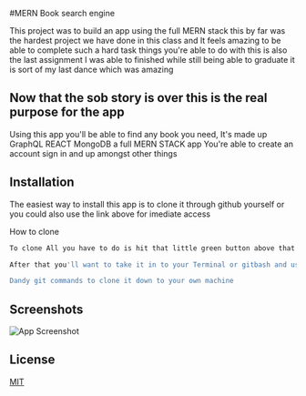 #MERN Book search engine

This project was to build an app using the full MERN stack this by far was the hardest project we have done in this class and It feels amazing to be able to complete such a hard task things you're able to do with this  is also the last assignment I was able to finished while still being able to graduate it is sort of my last dance which was amazing


## Now that the sob story is over this  is the real purpose for the app


Using this app you'll be able to find any book you need, It's made up GraphQL REACT MongoDB a full MERN STACK app You're able to create an account sign in and up amongst other things 


## Installation
The easiest way to install this app is to clone it through github yourself or you could also use the link above for imediate access 

How to clone 
```bash
To clone All you have to do is hit that little green button above that says code

After that you'll want to take it in to your Terminal or gitbash and use the handy

Dandy git commands to clone it down to your own machine
```
    
## Screenshots

![App Screenshot](https://via.placeholder.com/468x300?text=App+Screenshot+Here)


## License

[MIT](https://choosealicense.com/licenses/mit/)
